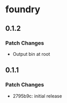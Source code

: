 # foundry

## 0.1.2

### Patch Changes

- Output bin at root

## 0.1.1

### Patch Changes

- 2795b9c: initial release
